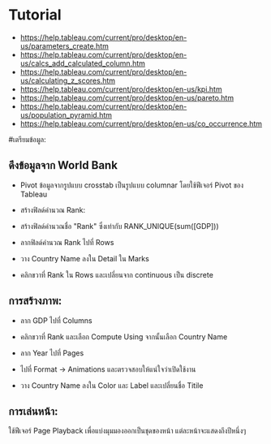 # Tutorial
- https://help.tableau.com/current/pro/desktop/en-us/parameters_create.htm
- https://help.tableau.com/current/pro/desktop/en-us/calcs_add_calculated_column.htm
- https://help.tableau.com/current/pro/desktop/en-us/calculating_z_scores.htm
- https://help.tableau.com/current/pro/desktop/en-us/kpi.htm
- https://help.tableau.com/current/pro/desktop/en-us/pareto.htm
- https://help.tableau.com/current/pro/desktop/en-us/population_pyramid.htm
- https://help.tableau.com/current/pro/desktop/en-us/co_occurrence.htm



#เตรียมข้อมูล:

## ดึงข้อมูลจาก World Bank

- Pivot ข้อมูลจากรูปแบบ crosstab เป็นรูปแบบ columnar โดยใช้ฟีเจอร์ Pivot ของ Tableau

- สร้างฟิลด์คำนวณ Rank:

- สร้างฟิลด์คำนวณชื่อ "Rank" ซึ่งเท่ากับ RANK_UNIQUE(sum([GDP]))

- ลากฟิลด์คำนวณ Rank ไปที่ Rows

- วาง Country Name ลงใน Detail ใน Marks

- คลิกขวาที่ Rank ใน Rows และเปลี่ยนจาก continuous เป็น discrete

## การสร้างภาพ:

- ลาก GDP ไปที่ Columns

- คลิกขวาที่ Rank และเลือก Compute Using จากนั้นเลือก Country Name

- ลาก Year ไปที่ Pages

- ไปที่ Format -> Animations และตรวจสอบให้แน่ใจว่าเปิดใช้งาน

- วาง Country Name ลงใน Color และ Label และเปลี่ยนชื่อ Titile

## การเล่นหน้า:

ใช้ฟีเจอร์ Page Playback เพื่อแบ่งมุมมองออกเป็นชุดของหน้า แต่ละหน้าจะแสดงถึงปีหนึ่งๆ

